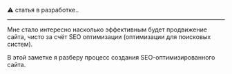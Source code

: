 ⚠️ статья в разработке..

---

Мне стало интересно насколько эффективным будет продвижение сайта, чисто за счёт SEO оптимизации (оптимизации для поисковых систем).

В этой заметке я разберу процесс создания SEO-оптимизированного сайта.
